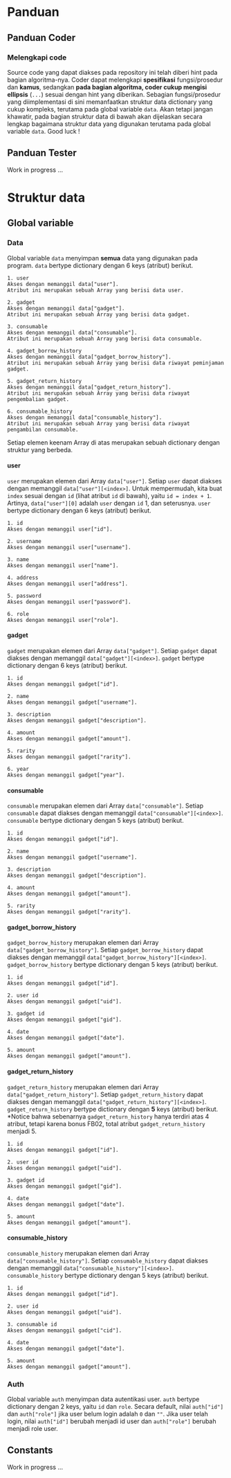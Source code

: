 # Panduan

## Panduan Coder

### Melengkapi code
Source code yang dapat diakses pada repository ini telah diberi hint pada bagian algoritma-nya. Coder dapat melengkapi **spesifikasi** fungsi/prosedur dan **kamus**, sedangkan **pada bagian algoritma, coder cukup mengisi ellipsis** (`...`) sesuai dengan hint yang diberikan.
Sebagian fungsi/prosedur yang diimplementasi di sini memanfaatkan struktur data dictionary yang cukup kompleks, terutama pada global variable `data`. Akan tetapi jangan khawatir, pada bagian struktur data di bawah akan dijelaskan secara lengkap bagaimana struktur data yang digunakan terutama pada global variable `data`.
Good luck !

## Panduan Tester
Work in progress ...

# Struktur data

## Global variable

### Data
Global variable `data` menyimpan **semua** data yang digunakan pada program. `data` bertype dictionary dengan 6 keys (atribut) berikut.
```
1. user
Akses dengan memanggil data["user"].
Atribut ini merupakan sebuah Array yang berisi data user.

2. gadget
Akses dengan memanggil data["gadget"].
Atribut ini merupakan sebuah Array yang berisi data gadget.

3. consumable
Akses dengan memanggil data["consumable"].
Atribut ini merupakan sebuah Array yang berisi data consumable.

4. gadget_borrow_history
Akses dengan memanggil data["gadget_borrow_history"].
Atribut ini merupakan sebuah Array yang berisi data riwayat peminjaman gadget.

5. gadget_return_history
Akses dengan memanggil data["gadget_return_history"].
Atribut ini merupakan sebuah Array yang berisi data riwayat pengembalian gadget.

6. consumable_history
Akses dengan memanggil data["consumable_history"].
Atribut ini merupakan sebuah Array yang berisi data riwayat pengambilan consumable.
```
Setiap elemen keenam Array di atas merupakan sebuah dictionary dengan struktur yang berbeda.

#### user
`user` merupakan elemen dari Array `data["user"]`. Setiap `user` dapat diakses dengan memanggil `data["user"][<index>]`. Untuk mempermudah, kita buat `index` sesuai dengan `id` (lihat atribut `id` di bawah), yaitu `id = index + 1`. Artinya, `data["user"][0]` adalah `user` dengan `id` 1, dan seterusnya.
`user` bertype dictionary dengan 6 keys (atribut) berikut.
```
1. id
Akses dengan memanggil user["id"].

2. username
Akses dengan memanggil user["username"].

3. name
Akses dengan memanggil user["name"].

4. address
Akses dengan memanggil user["address"].

5. password
Akses dengan memanggil user["password"].

6. role
Akses dengan memanggil user["role"].
```

#### gadget
`gadget` merupakan elemen dari Array `data["gadget"]`. Setiap `gadget` dapat diakses dengan memanggil `data["gadget"][<index>]`.
`gadget` bertype dictionary dengan 6 keys (atribut) berikut.
```
1. id
Akses dengan memanggil gadget["id"].

2. name
Akses dengan memanggil gadget["username"].

3. description
Akses dengan memanggil gadget["description"].

4. amount
Akses dengan memanggil gadget["amount"].

5. rarity
Akses dengan memanggil gadget["rarity"].

6. year
Akses dengan memanggil gadget["year"].
```

#### consumable
`consumable` merupakan elemen dari Array `data["consumable"]`. Setiap `consumable` dapat diakses dengan memanggil `data["consumable"][<index>]`.
`consumable` bertype dictionary dengan 5 keys (atribut) berikut.
```
1. id
Akses dengan memanggil gadget["id"].

2. name
Akses dengan memanggil gadget["username"].

3. description
Akses dengan memanggil gadget["description"].

4. amount
Akses dengan memanggil gadget["amount"].

5. rarity
Akses dengan memanggil gadget["rarity"].
```

#### gadget_borrow_history
`gadget_borrow_history` merupakan elemen dari Array `data["gadget_borrow_history"]`. Setiap `gadget_borrow_history` dapat diakses dengan memanggil `data["gadget_borrow_history"][<index>]`.
`gadget_borrow_history` bertype dictionary dengan 5 keys (atribut) berikut.
```
1. id
Akses dengan memanggil gadget["id"].

2. user id
Akses dengan memanggil gadget["uid"].

3. gadget id
Akses dengan memanggil gadget["gid"].

4. date
Akses dengan memanggil gadget["date"].

5. amount
Akses dengan memanggil gadget["amount"].
```

#### gadget_return_history
`gadget_return_history` merupakan elemen dari Array `data["gadget_return_history"]`. Setiap `gadget_return_history` dapat diakses dengan memanggil `data["gadget_return_history"][<index>]`.
`gadget_return_history` bertype dictionary dengan **5** keys (atribut) berikut.
*Notice bahwa sebenarnya `gadget_return_history` hanya terdiri atas 4 atribut, tetapi karena bonus FB02, total atribut `gadget_return_history` menjadi 5.
```
1. id
Akses dengan memanggil gadget["id"].

2. user id
Akses dengan memanggil gadget["uid"].

3. gadget id
Akses dengan memanggil gadget["gid"].

4. date
Akses dengan memanggil gadget["date"].

5. amount
Akses dengan memanggil gadget["amount"].
```

#### consumable_history
`consumable_history` merupakan elemen dari Array `data["consumable_history"]`. Setiap `consumable_history` dapat diakses dengan memanggil `data["consumable_history"][<index>]`.
`consumable_history` bertype dictionary dengan 5 keys (atribut) berikut.
```
1. id
Akses dengan memanggil gadget["id"].

2. user id
Akses dengan memanggil gadget["uid"].

3. consumable id
Akses dengan memanggil gadget["cid"].

4. date
Akses dengan memanggil gadget["date"].

5. amount
Akses dengan memanggil gadget["amount"].
```

### Auth
Global variable `auth` menyimpan data autentikasi user. `auth` bertype dictionary dengan 2 keys, yaitu `id` dan `role`.
Secara default, nilai `auth["id"]` dan `auth["role"]` jika user belum login adalah `0` dan `""`.
Jika user telah login, nilai `auth["id"]` berubah menjadi id user dan `auth["role"]` berubah menjadi role user.

## Constants
Work in progress ...